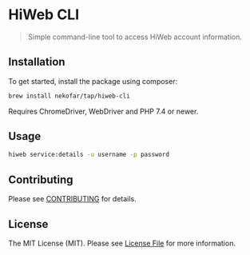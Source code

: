 # HiWeb CLI

> Simple command-line tool to access HiWeb account information.

## Installation

To get started, install the package using composer:

```bash
brew install nekofar/tap/hiweb-cli
```

Requires ChromeDriver, WebDriver and PHP 7.4 or newer.

## Usage

```bash
hiweb service:details -u username -p password
```

## Contributing

Please see [CONTRIBUTING](CONTRIBUTING.md) for details.

## License

The MIT License (MIT). Please see [License File](LICENSE) for more information.